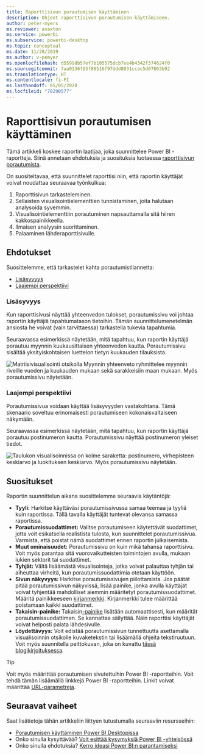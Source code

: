 ```yaml
---
title: Raporttisivun porautumisen käyttäminen
description: Ohjeet raporttisivun porautumisen käyttämiseen.
author: peter-myers
ms.reviewer: asaxton
ms.service: powerbi
ms.subservice: powerbi-desktop
ms.topic: conceptual
ms.date: 11/28/2019
ms.author: v-pemyer
ms.openlocfilehash: d5599db57ef7b105575dcb7ee4b4342f374624f0
ms.sourcegitcommit: 7aa0136f93f88516f97ddd8031ccac5d07863b92
ms.translationtype: HT
ms.contentlocale: fi-FI
ms.lasthandoff: 05/05/2020
ms.locfileid: "78290577"
---
```

# <a name="use-report-page-drillthrough"></a>Raporttisivun porautumisen käyttäminen

Tämä artikkeli koskee raportin laatijaa, joka suunnittelee Power BI -raportteja. Siinä annetaan ehdotuksia ja suosituksia luotaessa [raporttisivun porautumista](../desktop-drillthrough.md).

On suositeltavaa, että suunnittelet raporttisi niin, että raportin käyttäjät voivat noudattaa seuraavaa työnkulkua:

1. Raporttisivun tarkasteleminen.
2. Sellaisten visualisointielementtien tunnistaminen, joita halutaan analysoida syvemmin.
3. Visualisointielementtiin porautuminen napsauttamalla sitä hiiren kakkospainikkeella.
4. Ilmaisen analyysin suorittaminen.
5. Palaaminen lähderaporttisivulle.

## <a name="suggestions"></a>Ehdotukset

Suosittelemme, että tarkastelet kahta porautumistilannetta:

- [Lisäsyvyys](#additional-depth)
- [Laajempi perspektiivi](#broader-perspective)

### <a name="additional-depth"></a>Lisäsyvyys

Kun raporttisivusi näyttää yhteenvedon tulokset, porautumissivu voi johtaa raportin käyttäjiä tapahtumatason tietoihin. Tämän suunnittelumenetelmän ansiosta he voivat (vain tarvittaessa) tarkastella tukevia tapahtumia.

Seuraavassa esimerkissä näytetään, mitä tapahtuu, kun raportin käyttäjä porautuu myynnin kuukausittaisen yhteenvedon kautta. Porautumissivu sisältää yksityiskohtaisen luettelon tietyn kuukauden tilauksista.

![Matriisivisualisointi otsikolla Myynnin yhteenveto ryhmittelee myynnin riveille vuoden ja kuukauden mukaan sekä sarakkeisiin maan mukaan. Myös porautumissivu näytetään.](media/report-drillthrough/suggestion-drillthrough-add-depth.png)

### <a name="broader-perspective"></a>Laajempi perspektiivi

Porautumissivua voidaan käyttää lisäsyvyyden vastakohtana. Tämä skenaario soveltuu erinomaisesti porautumiseen kokonaisvaltaiseen näkymään.

Seuraavassa esimerkissä näytetään, mitä tapahtuu, kun raportin käyttäjä porautuu postinumeron kautta. Porautumissivu näyttää postinumeron yleiset tiedot.

![Taulukon visualisoinnissa on kolme saraketta: postinumero, virhepisteen keskiarvo ja luokituksen keskiarvo. Myös porautumissivu näytetään.](media/report-drillthrough/suggestion-drillthrough-broader-perspective.png)

## <a name="recommendations"></a>Suositukset

Raportin suunnittelun aikana suosittelemme seuraavia käytäntöjä:

- **Tyyli:** Harkitse käyttäväsi porautumissivussa samaa teemaa ja tyyliä kuin raportissa. Tällä tavalla käyttäjät tuntevat olevansa samassa raportissa.
- **Porautumissuodattimet:** Valitse porautumiseen käytettävät suodattimet, jotta voit esikatsella realistista tulosta, kun suunnittelet porautumissivua. Varmista, että poistat nämä suodattimet ennen raportin julkaisemista.
- **Muut ominaisuudet:** Porautumissivu on kuin mikä tahansa raporttisivu. Voit myös parantaa sitä vuorovaikutteisten toimintojen avulla, mukaan lukien sektorit tai suodattimet.
- **Tyhjät:** Vältä lisäämästä visualisointeja, jotka voivat palauttaa tyhjän tai aiheuttaa virheitä, kun porautumissuodattimia otetaan käyttöön.
- **Sivun näkyvyys:** Harkitse porautumissivujen piilottamista. Jos päätät pitää porautumissivun näkyvissä, lisää painike, jonka avulla käyttäjät voivat tyhjentää mahdolliset aiemmin määritetyt porautumissuodattimet. Määritä painikkeeseen [kirjanmerkki](../desktop-bookmarks.md). Kirjanmerkki tulee määrittää poistamaan kaikki suodattimet.
- **Takaisin-painike:** Takaisin[-painike](../desktop-buttons.md) lisätään automaattisesti, kun määrität porautumissuodattimen. Se kannattaa säilyttää. Näin raporttisi käyttäjät voivat helposti palata lähdesivulle.
- **Löydettävyys:** Voit edistää porautumissivun tunnettuutta asettamalla visualisoinnin otsikolle kuvaketekstin tai lisäämällä ohjeita tekstiruutuun. Voit myös suunnitella peittokuvan, joka on kuvattu [tässä blogikirjoituksessa](https://alluringbi.com/2019/10/23/overlays-for-true-self-serve-reporting/).

> [!TIP]
> Voit myös määrittää porautumisen sivutettuihin Power BI -raportteihin. Voit tehdä tämän lisäämällä linkkejä Power BI -raportteihin. Linkit voivat määrittää [URL-parametreja](https://powerbi.microsoft.com/blog/url-parameters-for-paginated-reports-are-now-available/).

## <a name="next-steps"></a>Seuraavat vaiheet

Saat lisätietoja tähän artikkeliin liittyen tutustumalla seuraaviin resursseihin:

- [Porautumisen käyttäminen Power BI Desktopissa](../desktop-drillthrough.md)
- Onko sinulla kysyttävää? [Voit esittää kysymyksiä Power BI -yhteisössä](https://community.powerbi.com/)
- Onko sinulla ehdotuksia? [Kerro ideasi Power BI:n parantamiseksi](https://ideas.powerbi.com/)
